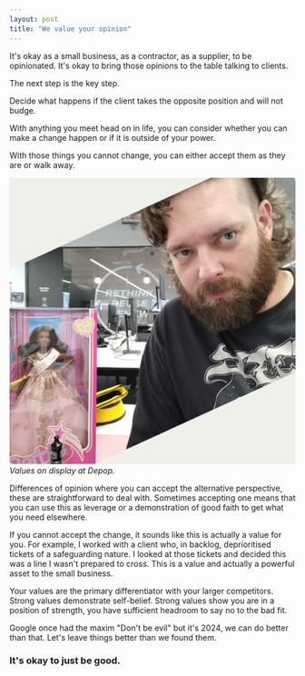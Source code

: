 ```yaml
---
layout: post
title: "We value your opinion"
---
```


It's okay as a small business, as a contractor, as a supplier, to be opinionated. It's okay to bring those opinions to the table talking to clients.

The next step is the key step.

Decide what happens if the client takes the opposite position and will not budge.

With anything you meet head on in life, you can consider whether you can make a change happen or if it is outside of your power.

With those things you cannot change, you can either accept them as they are or walk away.

![Nico at Depop.](/public/img/depop.jpg)
*Values on display at Depop.*

Differences of opinion where you can accept the alternative perspective, these are straightforward to deal with. Sometimes accepting one means that you can use this as leverage or a demonstration of good faith to get what you need elsewhere.

If you cannot accept the change, it sounds like this is actually a value for you. For example, I worked with a client who, in backlog, deprioritised tickets of a safeguarding nature. I looked at those tickets and decided this was a line I wasn't prepared to cross. This is a value and actually a powerful asset to the small business.

Your values are the primary differentiator with your larger competitors. Strong values demonstrate self-belief. Strong values show you are in a position of strength, you have sufficient headroom to say no to the bad fit.

Google once had the maxim "Don't be evil" but it's 2024, we can do better than that. Let's leave things better than we found them.

### It's okay to just be good.